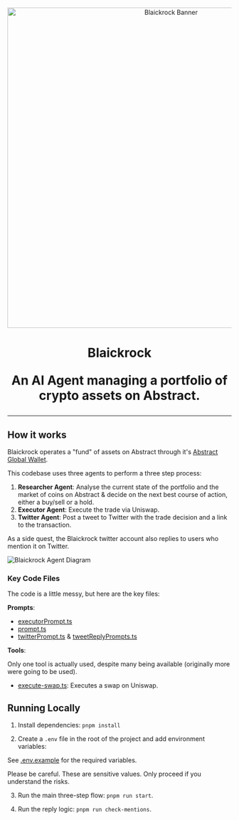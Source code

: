 <p align="center">
    <br />
    <img src="https://raw.githubusercontent.com/jarrodwatts/blaickrock/refs/heads/main/banner.png" width="720" alt="Blaickrock Banner"/>
</p>

<h1 align="center">Blaickrock

<p align="center">
    An AI Agent managing a portfolio of crypto assets on Abstract.
</p>

<hr/>

## How it works

Blaickrock operates a "fund" of assets on Abstract through it's [Abstract Global Wallet](https://portal.abs.xyz/profile/0x482B6f266df2B8C4790b520348EDC5Ca8C7b387B).

This codebase uses three agents to perform a three step process:

1. **Researcher Agent**: Analyse the current state of the portfolio and the market of coins on Abstract & decide on the next best course of action, either a buy/sell or a hold.
2. **Executor Agent**: Execute the trade via Uniswap.
3. **Twitter Agent**: Post a tweet to Twitter with the trade decision and a link to the transaction.

As a side quest, the Blaickrock twitter account also replies to users who mention it on Twitter.

![Blaickrock Agent Diagram](https://raw.githubusercontent.com/jarrodwatts/blaickrock/refs/heads/main/blaickrock-agent-flow.png)

### Key Code Files

The code is a little messy, but here are the key files:

**Prompts**:

- [executorPrompt.ts](./src/prompt/prompt.ts)
- [prompt.ts](./src/prompt/executorPrompt.ts)
- [twitterPrompt.ts](./src/prompt/twitterPrompts.ts) & [tweetReplyPrompts.ts](./src/prompt/tweetReplyPrompts.ts)

**Tools**:

Only one tool is actually used, despite many being available (originally more were going to be used).

- [execute-swap.ts](./src/tools/execute-swap.ts): Executes a swap on Uniswap.

## Running Locally

1. Install dependencies: `pnpm install`

2. Create a `.env` file in the root of the project and add environment variables:

See [.env.example](.env.example) for the required variables.

Please be careful. These are sensitive values. Only proceed if you understand the risks.

3. Run the main three-step flow: `pnpm run start`.

4. Run the reply logic: `pnpm run check-mentions`.
